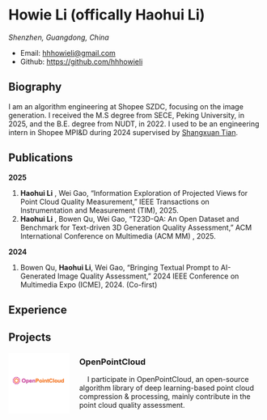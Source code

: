 # Howie Li (offically Haohui Li)

*Shenzhen, Guangdong, China*

* Email: hhhowieli@gmail.com
* Github: https://github.com/hhhowieli

## Biography

I am an algorithm engineering at Shopee SZDC, focusing on the image generation. I received the M.S degree from SECE, Peking University, in 2025, and the B.E. degree from NUDT, in 2022. I used to be an engineering intern in Shopee MPI&D during 2024 supervised by [Shangxuan Tian](https://scholar.google.com/citations?user=HdVQAOkAAAAJ&hl=zh-CN).

## Publications

**2025**

1. **Haohui Li** , Wei Gao, “Information Exploration of Projected Views for Point Cloud Quality Measurement,” IEEE Transactions on Instrumentation and Measurement (TIM), 2025.
2. **Haohui Li** , Bowen Qu, Wei Gao, “T23D-QA: An Open Dataset and Benchmark for Text-driven 3D Generation Quality Assessment,” ACM International Conference on Multimedia (ACM MM) , 2025.

**2024**

1. Bowen Qu,  **Haohui Li**, Wei Gao, “Bringing Textual Prompt to AI-Generated Image Quality Assessment,” 2024 IEEE Conference on Multimedia Expo (ICME), 2024. (Co-first)

## Experience

## Projects

<div style="overflow: auto;">
  <div style="float: left; margin-right: 20px;" class="project-img">
    <img src="assets/OpenPointCloud-logo.png" alt="OpenPointCloud Logo" style="padding: 40px 0px">
  </div>
  <div style="overflow: hidden; margin-top: -15px;">
    <h3>OpenPointCloud</h3>
    <p style="text-indent: 16px">I participate in OpenPointCloud, an open-source algorithm library of deep learning-based point cloud compression & processing, mainly contribute in the point cloud quality assessment.</p>
  </div>
</div>

<style>

.project-img {
    width:120px;
    height:120px;
    object-fit: contain;
    background-color: #ffffff
}

</style>